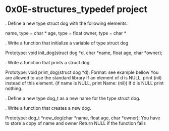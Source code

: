 # 0x0E-structures_typedef project

. Define a new type struct dog with the following elements:

name, type = char *
age, type = float
owner, type = char *

. Write a function that initialize a variable of type struct dog

Prototype: void init_dog(struct dog *d, char *name, float age, char *owner);

. Write a function that prints a struct dog

Prototype: void print_dog(struct dog *d);
Format: see example bellow
You are allowed to use the standard library
If an element of d is NULL, print (nil) instead of this element. (if name is NULL, print Name: (nil))
If d is NULL print nothing.

. Define a new type dog_t as a new name for the type struct dog.

. Write a function that creates a new dog.

Prototype: dog_t *new_dog(char *name, float age, char *owner);
You have to store a copy of name and owner
Return NULL if the function fails
